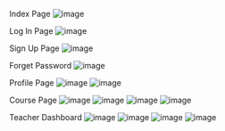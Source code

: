 Index Page 
![image](https://github.com/TONNYTANGC/SKIG3013_GROUP_PENGUINS/assets/96461132/fb9ea179-2906-4707-be54-009273690e7c)

Log In Page 
![image](https://github.com/TONNYTANGC/SKIG3013_GROUP_PENGUINS/assets/96461132/b2205e22-bd70-4748-ac96-2a573a6033a2)

Sign Up Page
![image](https://github.com/TONNYTANGC/SKIG3013_GROUP_PENGUINS/assets/96461132/f375b5b6-a0ee-4757-8a68-c42a93adf08b)

Forget Password
![image](https://github.com/TONNYTANGC/SKIG3013_GROUP_PENGUINS/assets/96461132/3b80557f-cb55-4761-9b6c-a502e80fdd2f)

Profile Page
![image](https://github.com/TONNYTANGC/SKIG3013_GROUP_PENGUINS/assets/96461132/18c3b9a4-1298-44f5-8484-d87de03ad5a6)
![image](https://github.com/TONNYTANGC/SKIG3013_GROUP_PENGUINS/assets/96461132/03fe6033-7814-4a73-8fd9-46829425bb25)

Course Page 
![image](https://github.com/TONNYTANGC/SKIG3013_GROUP_PENGUINS/assets/96461132/c49f19dd-ad06-49b4-af36-ca00f0cd5356)
![image](https://github.com/TONNYTANGC/SKIG3013_GROUP_PENGUINS/assets/96461132/8cd4a78b-b19e-4735-b817-55a4a7e1c594)
![image](https://github.com/TONNYTANGC/SKIG3013_GROUP_PENGUINS/assets/96461132/bea30e76-1db7-4013-9118-3c5d6e7eccaa)
![image](https://github.com/TONNYTANGC/SKIG3013_GROUP_PENGUINS/assets/96461132/e72b1ec0-179c-4411-95ce-fd6abcd5575f)

Teacher Dashboard
![image](https://github.com/TONNYTANGC/SKIG3013_GROUP_PENGUINS/assets/96461132/cd72b918-bbea-41e2-8e5c-79931c81c7d3)
![image](https://github.com/TONNYTANGC/SKIG3013_GROUP_PENGUINS/assets/96461132/29bd670e-f420-4036-ac19-d3397cf7b5a7)
![image](https://github.com/TONNYTANGC/SKIG3013_GROUP_PENGUINS/assets/96461132/142db0e6-bdfd-4d1e-a2d9-8fb8cbfb3af1)
![image](https://github.com/TONNYTANGC/SKIG3013_GROUP_PENGUINS/assets/96461132/6dde86a6-749a-4cc0-b4ab-82eb42843272)

